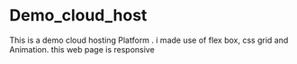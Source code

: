 # Demo_cloud_host
This is a demo cloud hosting Platform . i made use of flex box, css grid and Animation. this web page is responsive 
